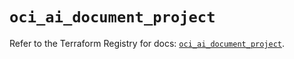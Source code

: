 # `oci_ai_document_project`

Refer to the Terraform Registry for docs: [`oci_ai_document_project`](https://registry.terraform.io/providers/oracle/oci/6.37.0/docs/resources/ai_document_project).
